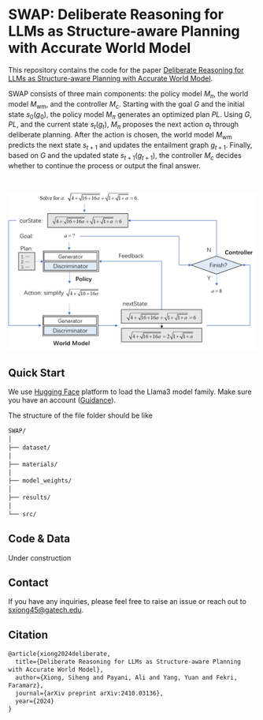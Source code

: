 # SWAP: Deliberate Reasoning for LLMs as Structure-aware Planning with Accurate World Model

This repository contains the code for the paper [Deliberate Reasoning for LLMs as Structure-aware Planning with Accurate World Model](https://arxiv.org/pdf/2410.03136).

SWAP consists of three main components: the policy model $M_{\pi}$, the world model $M_{\text{wm}}$, and the controller $M_\text{c}$. Starting with the goal $G$ and the initial state $s_0(g_0)$, the policy model $M_{\pi}$ generates an optimized plan $PL$. Using $G$, $PL$, and the current state $s_t(g_t)$, $M_{\pi}$ proposes the next action $a_t$ through deliberate planning. After the action is chosen, the world model $M_{\text{wm}}$ predicts the next state $s_{t+1}$ and updates the entailment graph $g_{t+1}$. Finally, based on $G$ and the updated state $s_{t+1}(g_{t+1})$, the controller $M_c$ decides whether to continue the process or output the final answer.

<br>

<p align="center">
  <img src='https://raw.githubusercontent.com/xiongsiheng/SWAP/main/misc/Framework.png' width=650>
</p>


## Quick Start
We use [Hugging Face](https://huggingface.co/) platform to load the Llama3 model family. Make sure you have an account ([Guidance](https://huggingface.co/blog/llama3)).

The structure of the file folder should be like
```sh
SWAP/
│
├── dataset/
│
├── materials/
│
├── model_weights/
│
├── results/
│
└── src/
```

## Code & Data
Under construction

## Contact
If you have any inquiries, please feel free to raise an issue or reach out to sxiong45@gatech.edu.

## Citation
```
@article{xiong2024deliberate,
  title={Deliberate Reasoning for LLMs as Structure-aware Planning with Accurate World Model},
  author={Xiong, Siheng and Payani, Ali and Yang, Yuan and Fekri, Faramarz},
  journal={arXiv preprint arXiv:2410.03136},
  year={2024}
}
```
